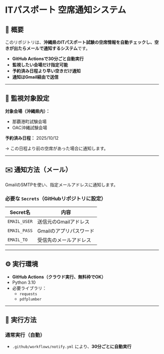# ITパスポート 空席通知システム

## 📖 概要

このリポジトリは、**沖縄県のITパスポート試験の空席情報を自動チェックし、空きが出たらメールで通知するシステム**です。

- **GitHub Actionsで30分ごと自動実行**
- **監視したい会場だけ指定可能**
- **予約済み日程より早い空きだけ通知**
- **通知はGmail経由で送信**

---

## 🔧 監視対象設定

**対象会場（沖縄県内）：**

- 那覇港町試験会場
- OAC沖縄試験会場

**予約済み日程：**
2025/10/12

→ この日程より前の空席があった場合に通知します。

---

## ✉️ 通知方法（メール）

GmailのSMTPを使い、指定メールアドレスに通知します。

### 必要な `Secrets`（GitHubリポジトリに設定）

| Secret名 | 内容 |
|---|---|
| `EMAIL_USER` | 送信元のGmailアドレス |
| `EMAIL_PASS` | Gmailのアプリパスワード |
| `EMAIL_TO` | 受信先のメールアドレス |

---

## ⚙️ 実行環境

- **GitHub Actions（クラウド実行、無料枠でOK）**
- Python 3.10  
- 必要ライブラリ：
    - `requests`
    - `pdfplumber`

---

## 🚀 実行方法

### 通常実行（自動）

- `.github/workflows/notify.yml` により、**30分ごとに自動実行**

